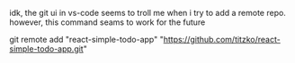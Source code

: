 idk, the git ui in vs-code seems to troll me when i try to add a remote repo. however, this command seams to work for the future

git remote add "react-simple-todo-app" "https://github.com/titzko/react-simple-todo-app.git"